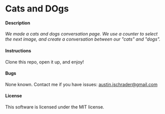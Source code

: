 # Cats and DOgs

#### Description
_We made a cats and dogs conversation page. We use a counter to select the next image, and create a conversation between our "cats" and "dogs"._ 

#### Instructions

Clone this repo, open it up, and enjoy!

#### Bugs

None known. Contact me if you have issues: austin.jschrader@gmail.com

#### License

This software is licensed under the MIT license.

